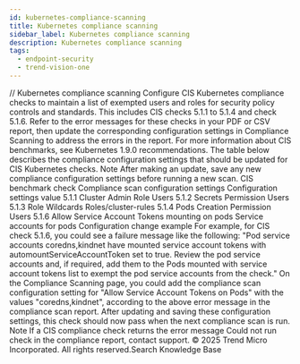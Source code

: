 ```yaml
---
id: kubernetes-compliance-scanning
title: Kubernetes compliance scanning
sidebar_label: Kubernetes compliance scanning
description: Kubernetes compliance scanning
tags:
  - endpoint-security
  - trend-vision-one
---
```


/*<![CDATA[*/ $('#title').html($('meta[name=map-description]').attr('content')); /*]]>*/ Kubernetes compliance scanning Configure CIS Kubernetes compliance checks to maintain a list of exempted users and roles for security policy controls and standards. This includes CIS checks 5.1.1 to 5.1.4 and check 5.1.6. Refer to the error messages for these checks in your PDF or CSV report, then update the corresponding configuration settings in Compliance Scanning to address the errors in the report. For more information about CIS benchmarks, see Kubernetes 1.9.0 recommendations. The table below describes the compliance configuration settings that should be updated for CIS Kubernetes checks. Note After making an update, save any new compliance configuration settings before running a new scan. CIS benchmark check Compliance scan configuration settings Configuration settings value 5.1.1 Cluster Admin Role Users 5.1.2 Secrets Permission Users 5.1.3 Role Wildcards Roles/cluster-rules 5.1.4 Pods Creation Permission Users 5.1.6 Allow Service Account Tokens mounting on pods Service accounts for pods Configuration change example For example, for CIS check 5.1.6, you could see a failure message like the following: "Pod service accounts coredns,kindnet have mounted service account tokens with automountServiceAccountToken set to true. Review the pod service accounts and, if required, add them to the Pods mounted with service account tokens list to exempt the pod service accounts from the check." On the Compliance Scanning page, you could add the compliance scan configuration setting for "Allow Service Account Tokens on Pods" with the values "coredns,kindnet", according to the above error message in the compliance scan report. After updating and saving these configuration settings, this check should now pass when the next compliance scan is run. Note If a CIS compliance check returns the error message Could not run check in the compliance report, contact support. © 2025 Trend Micro Incorporated. All rights reserved.Search Knowledge Base